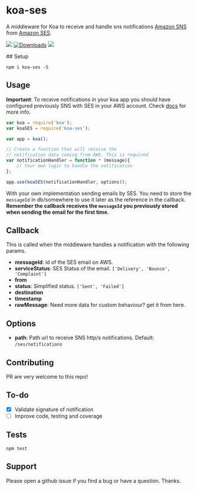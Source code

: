 # koa-ses

A middleware for Koa to receive and handle sns notifications [Amazon SNS](https://aws.amazon.com/sns/) from [Amazon SES](https://aws.amazon.com/ses/).

[![](https://img.shields.io/node/v/koa-ses.svg?style=flat)](https://www.npmjs.com/package/koa-ses)
[![Downloads](https://img.shields.io/npm/dm/koa-ses.svg?style=flat)](https://www.npmjs.com/package/koa-ses)
[![](https://img.shields.io/travis/andfk/koa-ses.svg)](https://www.npmjs.com/package/koa-ses)


## Setup

`npm i koa-ses -S`

## Usage

**Important**: To receive notifications in your koa app you should have configured previously SNS with SES in your AWS account. Check [docs](http://docs.aws.amazon.com/ses/latest/DeveloperGuide/notifications-via-sns.html) for more info.

```js
var koa = require('koa');
var koaSES = require('koa-ses');

var app = koa();

// Create a function that will receive the
// notification data coming from AWS. This is required
var notificationHandler = function * (message){
	// Your own logic to handle the notification
};

app.use(koaSES(notificationHandler, options));
```
With your own implementation sending emails by SES. You need to store the `messageId` in db/somewhere to use it later as the reference in the callback. **Remember the callback receives the `messageId` you previously stored when sending the email for the first time.**


## Callback
This is called when the middleware handles a notification with the following params.

* **messageId**: id of the SES email on AWS.
* **serviceStatus**: SES Status of the email. `['Delivery', 'Bounce', 'Complaint']`
* **from**
* **status**: Simplified status. `['Sent', 'Failed']`
* **destination**
* **timestamp**
* **rawMessage**: Need more data for custom behaviour? get it from here.

## Options

* **path**: Path url to receive SNS http/s notifications. Default: `/ses/notifications`

## Contributing

PR are very welcome to this repo!

## To-do

- [x] Validate signature of notification
- [ ] Improve code, testing and coverage

## Tests

`npm test`

## Support

Please open a github issue if you find a bug or have a question. Thanks.
